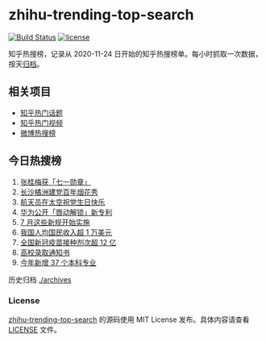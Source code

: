 # zhihu-trending-top-search

[![Build Status](https://github.com/justjavac/zhihu-trending-top-search/workflows/ci/badge.svg?branch=main)](https://github.com/justjavac/zhihu-trending-top-search/actions)
[![license](https://img.shields.io/github/license/justjavac/zhihu-trending-top-search)](https://github.com/justjavac/zhihu-trending-top-search/blob/main/LICENSE)

知乎热搜榜，记录从 2020-11-24 日开始的知乎热搜榜单。每小时抓取一次数据，按天[归档](./archives)。

## 相关项目

- [知乎热门话题](https://github.com/justjavac/zhihu-trending-hot-questions)
- [知乎热门视频](https://github.com/justjavac/zhihu-trending-hot-video)
- [微博热搜榜](https://github.com/justjavac/weibo-trending-hot-search)

## 今日热搜榜

<!-- BEGIN -->
<!-- 最后更新时间 Thu Jul 01 2021 06:05:37 GMT+0800 (China Standard Time) -->

1. [张桂梅获「七一勋章」](https://www.zhihu.com/search?q=张桂梅)
2. [长沙橘洲建党百年烟花秀](https://www.zhihu.com/search?q=长沙烟花秀)
3. [航天员在太空祝党生日快乐](https://www.zhihu.com/search?q=中国空间站)
4. [华为公开「唇动解锁」新专利](https://www.zhihu.com/search?q=唇动解锁)
5. [7 月这些新规开始实施](https://www.zhihu.com/search?q=新规)
6. [我国人均国民收入超 1 万美元](https://www.zhihu.com/search?q=人均国民收入)
7. [全国新冠疫苗接种剂次超 12 亿](https://www.zhihu.com/search?q=新冠疫苗接种)
8. [高校录取通知书](https://www.zhihu.com/search?q=高校录取通知书)
9. [今年新增 37 个本科专业](https://www.zhihu.com/search?q=新专业)

<!-- END -->

历史归档 [./archives](./archives)

### License

[zhihu-trending-top-search](https://github.com/justjavac/zhihu-trending-top-search)
的源码使用 MIT License 发布。具体内容请查看 [LICENSE](./LICENSE) 文件。
